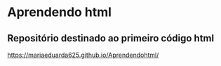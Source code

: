 # Aprendendo html
## Repositório destinado ao primeiro código html
 https://mariaeduarda625.github.io/Aprendendohtml/
